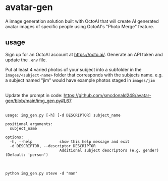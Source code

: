 # avatar-gen

A image generation solution built with OctoAI that will create AI generated avatar images of specific people using OctoAI's "Photo Merge" feature.

## usage

Sign up for an OctoAI account at https://octo.ai/.  Generate an API token and update the `.env` file.

Put at least 4 varied photos of your subject into a subfolder in the `images/<subject-name>` folder that corresponds with the subjects name.  e.g. a subject named "jim" would have example photos staged in `images/jim`<br><br>

Update the prompt in code: https://github.com/smcdonald248/avatar-gen/blob/main/img_gen.py#L67<br><br>

```
usage: img_gen.py [-h] [-d DESCRIPTOR] subject_name

positional arguments:
  subject_name

options:
  -h, --help            show this help message and exit
  -d DESCRIPTOR, --descriptor DESCRIPTOR
                        Additional subject descriptors (e.g. gender) (Default: 'person')
```
<br>

```
python img_gen.py steve -d "man"
```
